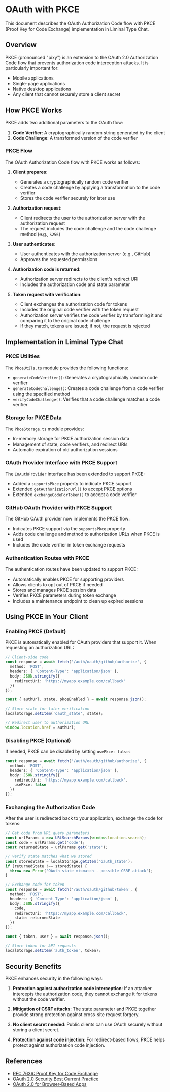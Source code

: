# OAuth with PKCE

This document describes the OAuth Authorization Code flow with PKCE (Proof Key for Code Exchange) implementation in Liminal Type Chat.

## Overview

PKCE (pronounced "pixy") is an extension to the OAuth 2.0 Authorization Code flow that prevents authorization code interception attacks. It is particularly important for:

- Mobile applications
- Single-page applications
- Native desktop applications
- Any client that cannot securely store a client secret

## How PKCE Works

PKCE adds two additional parameters to the OAuth flow:

1. **Code Verifier**: A cryptographically random string generated by the client
2. **Code Challenge**: A transformed version of the code verifier

### PKCE Flow

The OAuth Authorization Code flow with PKCE works as follows:

1. **Client prepares**:
   - Generates a cryptographically random code verifier
   - Creates a code challenge by applying a transformation to the code verifier
   - Stores the code verifier securely for later use

2. **Authorization request**:
   - Client redirects the user to the authorization server with the authorization request
   - The request includes the code challenge and the code challenge method (e.g., `S256`)

3. **User authenticates**:
   - User authenticates with the authorization server (e.g., GitHub)
   - Approves the requested permissions

4. **Authorization code is returned**:
   - Authorization server redirects to the client's redirect URI
   - Includes the authorization code and state parameter

5. **Token request with verification**:
   - Client exchanges the authorization code for tokens
   - Includes the original code verifier with the token request
   - Authorization server verifies the code verifier by transforming it and comparing it to the original code challenge
   - If they match, tokens are issued; if not, the request is rejected

## Implementation in Liminal Type Chat

### PKCE Utilities

The `PkceUtils.ts` module provides the following functions:

- `generateCodeVerifier()`: Generates a cryptographically random code verifier
- `generateCodeChallenge()`: Creates a code challenge from a code verifier using the specified method
- `verifyCodeChallenge()`: Verifies that a code challenge matches a code verifier

### Storage for PKCE Data

The `PkceStorage.ts` module provides:

- In-memory storage for PKCE authorization session data
- Management of state, code verifiers, and redirect URIs
- Automatic expiration of old authorization sessions

### OAuth Provider Interface with PKCE Support

The `IOAuthProvider` interface has been extended to support PKCE:

- Added a `supportsPkce` property to indicate PKCE support
- Extended `getAuthorizationUrl()` to accept PKCE options
- Extended `exchangeCodeForToken()` to accept a code verifier

### GitHub OAuth Provider with PKCE Support

The GitHub OAuth provider now implements the PKCE flow:

- Indicates PKCE support via the `supportsPkce` property
- Adds code challenge and method to authorization URLs when PKCE is used
- Includes the code verifier in token exchange requests

### Authentication Routes with PKCE

The authentication routes have been updated to support PKCE:

- Automatically enables PKCE for supporting providers
- Allows clients to opt out of PKCE if needed
- Stores and manages PKCE session data
- Verifies PKCE parameters during token exchange
- Includes a maintenance endpoint to clean up expired sessions

## Using PKCE in Your Client

### Enabling PKCE (Default)

PKCE is automatically enabled for OAuth providers that support it. When requesting an authorization URL:

```typescript
// Client-side code
const response = await fetch('/auth/oauth/github/authorize', {
  method: 'POST',
  headers: { 'Content-Type': 'application/json' },
  body: JSON.stringify({
    redirectUri: 'https://myapp.example.com/callback'
  })
});

const { authUrl, state, pkceEnabled } = await response.json();

// Store state for later verification
localStorage.setItem('oauth_state', state);

// Redirect user to authorization URL
window.location.href = authUrl;
```

### Disabling PKCE (Optional)

If needed, PKCE can be disabled by setting `usePkce: false`:

```typescript
const response = await fetch('/auth/oauth/github/authorize', {
  method: 'POST',
  headers: { 'Content-Type': 'application/json' },
  body: JSON.stringify({
    redirectUri: 'https://myapp.example.com/callback',
    usePkce: false
  })
});
```

### Exchanging the Authorization Code

After the user is redirected back to your application, exchange the code for tokens:

```typescript
// Get code from URL query parameters
const urlParams = new URLSearchParams(window.location.search);
const code = urlParams.get('code');
const returnedState = urlParams.get('state');

// Verify state matches what we stored
const storedState = localStorage.getItem('oauth_state');
if (returnedState !== storedState) {
  throw new Error('OAuth state mismatch - possible CSRF attack');
}

// Exchange code for token
const response = await fetch('/auth/oauth/github/token', {
  method: 'POST',
  headers: { 'Content-Type': 'application/json' },
  body: JSON.stringify({
    code,
    redirectUri: 'https://myapp.example.com/callback',
    state: returnedState
  })
});

const { token, user } = await response.json();

// Store token for API requests
localStorage.setItem('auth_token', token);
```

## Security Benefits

PKCE enhances security in the following ways:

1. **Protection against authorization code interception**: If an attacker intercepts the authorization code, they cannot exchange it for tokens without the code verifier.

2. **Mitigation of CSRF attacks**: The state parameter and PKCE together provide strong protection against cross-site request forgery.

3. **No client secret needed**: Public clients can use OAuth securely without storing a client secret.

4. **Protection against code injection**: For redirect-based flows, PKCE helps protect against authorization code injection.

## References

- [RFC 7636: Proof Key for Code Exchange](https://tools.ietf.org/html/rfc7636)
- [OAuth 2.0 Security Best Current Practice](https://tools.ietf.org/html/draft-ietf-oauth-security-topics)
- [OAuth 2.0 for Browser-Based Apps](https://tools.ietf.org/html/draft-ietf-oauth-browser-based-apps)
